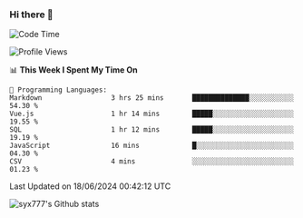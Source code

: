### Hi there 👋

<!--
**syx777/syx777** is a ✨ _special_ ✨ repository because its `README.md` (this file) appears on your GitHub profile.

Here are some ideas to get you started:

- 🔭 I’m currently working on ...
- 🌱 I’m currently learning ...
- 👯 I’m looking to collaborate on ...
- 🤔 I’m looking for help with ...
- 💬 Ask me about ...
- 📫 How to reach me: ...
- 😄 Pronouns: ...
- ⚡ Fun fact: ...
-->
<!--START_SECTION:waka-->
![Code Time](http://img.shields.io/badge/Code%20Time-147%20hrs%2039%20mins-blue)

![Profile Views](http://img.shields.io/badge/Profile%20Views-45-blue)

📊 **This Week I Spent My Time On** 

```text
💬 Programming Languages: 
Markdown                 3 hrs 25 mins       ██████████████░░░░░░░░░░░   54.30 % 
Vue.js                   1 hr 14 mins        █████░░░░░░░░░░░░░░░░░░░░   19.55 % 
SQL                      1 hr 12 mins        █████░░░░░░░░░░░░░░░░░░░░   19.19 % 
JavaScript               16 mins             █░░░░░░░░░░░░░░░░░░░░░░░░   04.30 % 
CSV                      4 mins              ░░░░░░░░░░░░░░░░░░░░░░░░░   01.23 % 
```


 Last Updated on 18/06/2024 00:42:12 UTC
<!--END_SECTION:waka-->

![syx777's Github stats](https://github-readme-stats-syx777.vercel.app/api?username=syx777&show_icons=true&count_private=true)
